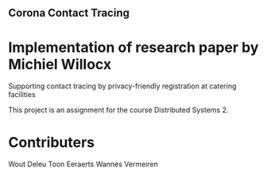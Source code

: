 ## Corona Contact Tracing
# Implementation of research paper by Michiel Willocx
Supporting contact tracing by privacy-friendly registration at catering facilities

This project is an assignment for the course Distributed Systems 2.

# Contributers
Wout Deleu
Toon Eeraerts
Wannes Vermeiren
